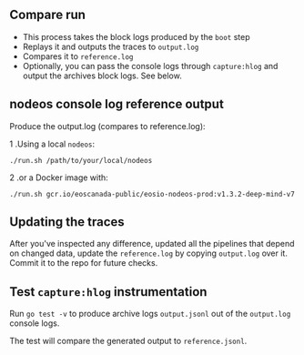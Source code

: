 Compare run
-----------

* This process takes the block logs produced by the `boot` step
* Replays it and outputs the traces to `output.log`
* Compares it to `reference.log`
* Optionally, you can pass the console logs through `capture:hlog` and
  output the archives block logs. See below.


nodeos console log reference output
-----------------------------------

Produce the output.log (compares to reference.log):

1 .Using a local `nodeos`:

```
./run.sh /path/to/your/local/nodeos
```

2 .or a Docker image with:

```
./run.sh gcr.io/eoscanada-public/eosio-nodeos-prod:v1.3.2-deep-mind-v7
```

Updating the traces
-------------------

After you've inspected any difference, updated all the pipelines that
depend on changed data, update the `reference.log` by copying
`output.log` over it.  Commit it to the repo for future checks.


Test `capture:hlog` instrumentation
-----------------------------------

Run `go test -v` to produce archive logs `output.jsonl` out of the
`output.log` console logs.

The test will compare the generated output to `reference.jsonl`.
